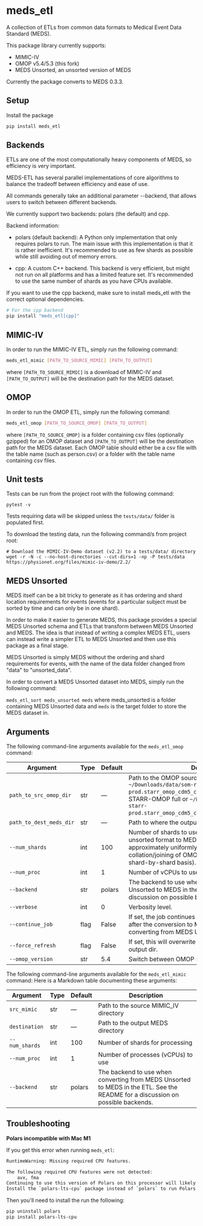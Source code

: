 # meds_etl

A collection of ETLs from common data formats to Medical Event Data Standard (MEDS).

This package library currently supports:

- MIMIC-IV
- OMOP v5.4/5.3 (this fork)
- MEDS Unsorted, an unsorted version of MEDS

Currently the package converts to MEDS 0.3.3.
## Setup
Install the package

```bash
pip install meds_etl
```

## Backends

ETLs are one of the most computationally heavy components of MEDS, so efficiency is very important.

MEDS-ETL has several parallel implementations of core algorithms to balance the tradeoff between efficiency and ease of use.

All commands generally take an additional parameter --backend, that allows users to switch between different backends.

We currently support two backends: polars (the default) and cpp.

Backend information:

- polars (default backend): A Python only implementation that only requires polars to run. The main issue with this implementation is that it is rather inefficient. It's recommended to use as few shards as possible while still avoiding out of memory errors.

- cpp: A custom C++ backend. This backend is very efficient, but might not run on all platforms and has a limited feature set. It's recommended to use the same number of shards as you have CPUs available.

If you want to use the cpp backend, make sure to install meds_etl with the correct optional dependencies.

```bash
# For the cpp backend
pip install "meds_etl[cpp]"
```

## MIMIC-IV

In order to run the MIMIC-IV ETL, simply run the following command:

```bash
meds_etl_mimic [PATH_TO_SOURCE_MIMIC] [PATH_TO_OUTPUT]
```

where `[PATH_TO_SOURCE_MIMIC]` is a download of MIMIC-IV and `[PATH_TO_OUTPUT]` will be the destination path for the MEDS dataset.

## OMOP

In order to run the OMOP ETL, simply run the following command:

```bash
meds_etl_omop [PATH_TO_SOURCE_OMOP] [PATH_TO_OUTPUT]
```

where `[PATH_TO_SOURCE_OMOP]` is a folder containing csv files (optionally gzipped) for an OMOP dataset and `[PATH_TO_OUTPUT]` will be the destination path for the MEDS dataset. Each OMOP table should either be a csv file with the table name (such as person.csv) or a folder with the table name containing csv files.

## Unit tests

Tests can be run from the project root with the following command:

```
pytest -v
```

Tests requiring data will be skipped unless the `tests/data/` folder is populated first.

To download the testing data, run the following command/s from project root:

```
# Download the MIMIC-IV-Demo dataset (v2.2) to a tests/data/ directory
wget -r -N -c --no-host-directories --cut-dirs=1 -np -P tests/data https://physionet.org/files/mimic-iv-demo/2.2/
```

## MEDS Unsorted

MEDS itself can be a bit tricky to generate as it has ordering and shard location requirements for events (events for a particular subject must be sorted by time and can only be in one shard).

In order to make it easier to generate MEDS, this package provides a special MEDS Unsorted schema and ETLs that transform between MEDS Unsorted and MEDS. The idea is that instead of writing a complex MEDS ETL, users can instead write a simpler ETL to MEDS Unsorted and then use this package as a final stage.

MEDS Unsorted is simply MEDS without the ordering and shard requirements for events, with the name of the data folder changed from "data" to "unsorted_data".

In order to convert a MEDS Unsorted dataset into MEDS, simply run the following command:

`meds_etl_sort meds_unsorted meds` where meds_unsorted is a folder containing MEDS Unsorted data and `meds` is the target folder to store the MEDS dataset in.
## Arguments
The following command-line arguments available for the `meds_etl_omop` command:

| Argument                  | Type    | Default   | Description                                                                                                                                                                                                                  |
|---------------------------|---------|-----------|------------------------------------------------------------------------------------------------------------------------------------------------------------------------------------------------------------------------------|
| `path_to_src_omop_dir`    | str     | —         | Path to the OMOP source directory, e.g. `~/Downloads/data/som-rit-phi-starr-prod.starr_omop_cdm5_confidential_2023_11_19` for STARR-OMOP full or `~/Downloads/data/som-rit-phi-starr-prod.starr_omop_cdm5_confidential_1pcent_2024_02_09`. |
| `path_to_dest_meds_dir`   | str     | —         | Path to where the output MEDS files will be stored.                                                                                                                                                                          |
| `--num_shards`            | int     | 100       | Number of shards to use for converting MEDS from the unsorted format to MEDS (subjects are distributed approximately uniformly at random across shards and collation/joining of OMOP tables is performed on a shard-by-shard basis). |
| `--num_proc`              | int     | 1         | Number of vCPUs to use for performing the MEDS ETL.                                                                                                                                                                          |
| `--backend`               | str     | polars    | The backend to use when converting from MEDS Unsorted to MEDS in the ETL. See the README for a discussion on possible backends.                                                                                              |
| `--verbose`               | int     | 0         | Verbosity level.                                                                                                                                                                                                             |
| `--continue_job`          | flag    | False     | If set, the job continues from a previous run, starting after the conversion to MEDS Unsorted but before converting from MEDS Unsorted to MEDS.                                                                              |
| `--force_refresh`         | flag    | False     | If set, this will overwrite all previous MEDS data in the output dir.                                                                                                                                                        |
| `--omop_version`          | str     | 5.4       | Switch between OMOP 5.3/5.4, default 5.4.                                                                                                                                                                                    |

The following command-line arguments available for the `meds_etl_mimic` command:
Here is a Markdown table documenting these arguments:

| Argument         | Type   | Default  | Description                                              |
|------------------|--------|----------|----------------------------------------------------------|
| `src_mimic`      | str    | —        | Path to the source MIMIC\_IV directory                   |
| `destination`    | str    | —        | Path to the output MEDS directory                        |
| `--num_shards`   | int    | 100      | Number of shards for processing                          |
| `--num_proc`     | int    | 1        | Number of processes (vCPUs) to use                       |
| `--backend`               | str     | polars    | The backend to use when converting from MEDS Unsorted to MEDS in the ETL. See the README for a discussion on possible backends.                                                                                              |
## Troubleshooting

**Polars incompatible with Mac M1**

If you get this error when running `meds_etl`:

```bash
RuntimeWarning: Missing required CPU features.

The following required CPU features were not detected:
    avx, fma
Continuing to use this version of Polars on this processor will likely result in a crash.
Install the `polars-lts-cpu` package instead of `polars` to run Polars with better compatibility.
```

Then you'll need to install the run the following:

```bash
pip uninstall polars
pip install polars-lts-cpu
```
